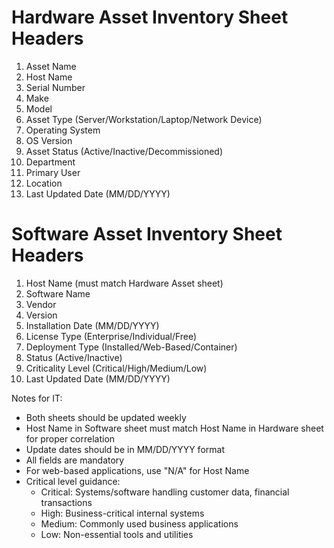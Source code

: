 # Hardware Asset Inventory Sheet Headers

1. Asset Name
2. Host Name
3. Serial Number
4. Make
5. Model
6. Asset Type (Server/Workstation/Laptop/Network Device)
7. Operating System
8. OS Version
9. Asset Status (Active/Inactive/Decommissioned)
10. Department
11. Primary User
12. Location
13. Last Updated Date (MM/DD/YYYY)

# Software Asset Inventory Sheet Headers

1. Host Name (must match Hardware Asset sheet)
2. Software Name
3. Vendor
4. Version
5. Installation Date (MM/DD/YYYY)
6. License Type (Enterprise/Individual/Free)
7. Deployment Type (Installed/Web-Based/Container)
8. Status (Active/Inactive)
9. Criticality Level (Critical/High/Medium/Low)
10. Last Updated Date (MM/DD/YYYY)

Notes for IT:
- Both sheets should be updated weekly
- Host Name in Software sheet must match Host Name in Hardware sheet for proper correlation
- Update dates should be in MM/DD/YYYY format
- All fields are mandatory
- For web-based applications, use "N/A" for Host Name
- Critical level guidance:
  * Critical: Systems/software handling customer data, financial transactions
  * High: Business-critical internal systems
  * Medium: Commonly used business applications
  * Low: Non-essential tools and utilities
